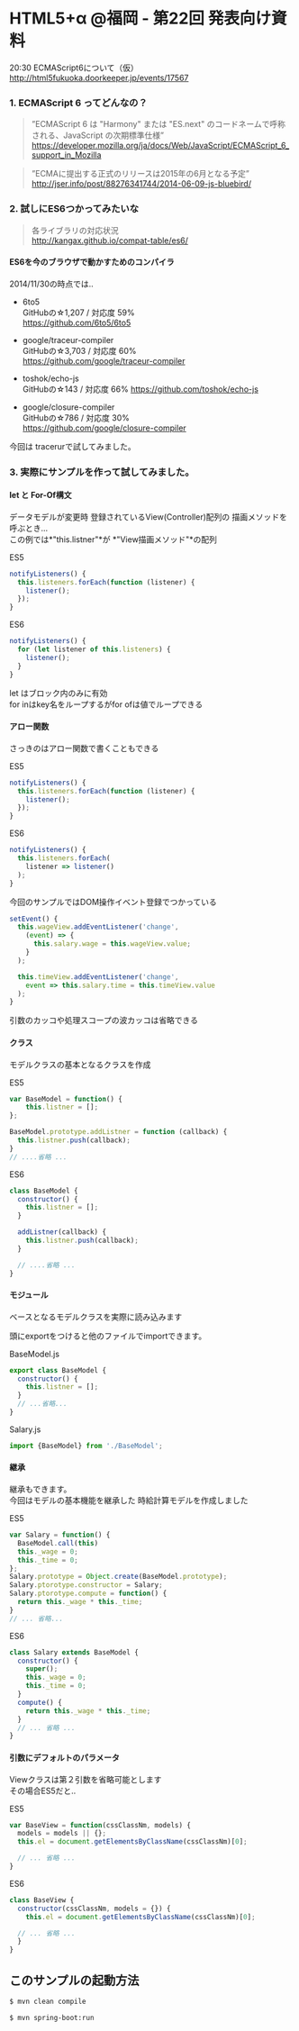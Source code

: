 HTML5+α @福岡 - 第22回 発表向け資料
================================

20:30 ECMAScript6について（仮）  
http://html5fukuoka.doorkeeper.jp/events/17567  

### 1. ECMAScript 6 ってどんなの？

> ”ECMAScript 6 は "Harmony" または "ES.next" のコードネームで呼称される、JavaScript の次期標準仕様”
https://developer.mozilla.org/ja/docs/Web/JavaScript/ECMAScript_6_support_in_Mozilla

> ”ECMAに提出する正式のリリースは2015年の6月となる予定”
http://jser.info/post/88276341744/2014-06-09-js-bluebird/

### 2. 試しにES6つかってみたいな

>各ライブラリの対応状況  
http://kangax.github.io/compat-table/es6/

#### ES6を今のブラウザで動かすためのコンパイラ
2014/11/30の時点では..
- 6to5  
  GitHubの☆1,207 / 対応度 59%  
  https://github.com/6to5/6to5  

- google/traceur-compiler  
  GitHubの☆3,703 / 対応度 60%  
  https://github.com/google/traceur-compiler  

- toshok/echo-js  
  GitHubの☆143 / 対応度 66%
  https://github.com/toshok/echo-js  

- google/closure-compiler  
  GitHubの☆786 / 対応度 30%  
  https://github.com/google/closure-compiler

今回は tracerurで試してみました。

### 3. 実際にサンプルを作って試してみました。

#### let と For-Of構文

データモデルが変更時
登録されているView(Controller)配列の
描画メソッドを呼ぶとき...  
この例では*"this.listner"*が
*"View描画メソッド"*の配列

ES5
```JavaScript
notifyListeners() {
  this.listeners.forEach(function (listener) {
    listener();
  });
}
```

ES6
```JavaScript
notifyListeners() {
  for (let listener of this.listeners) {
    listener();
  }
}
```

let はブロック内のみに有効  
for inはkey名をループするがfor ofは値でループできる

#### アロー関数

さっきのはアロー関数で書くこともできる

ES5
```JavaScript
notifyListeners() {
  this.listeners.forEach(function (listener) {
    listener();
  });
}
```

ES6
```JavaScript
notifyListeners() {
  this.listeners.forEach(
    listener => listener()
  );
}
```

今回のサンプルではDOM操作イベント登録でつかっている

```JavaScript
setEvent() {
  this.wageView.addEventListener('change',
    (event) => {
      this.salary.wage = this.wageView.value;
    }
  );

  this.timeView.addEventListener('change',
    event => this.salary.time = this.timeView.value
  );
}
```

引数のカッコや処理スコープの波カッコは省略できる


#### クラス

モデルクラスの基本となるクラスを作成  

ES5
```JavaScript
var BaseModel = function() {
    this.listner = [];
};

BaseModel.prototype.addListner = function (callback) {
  this.listner.push(callback);
}
// ....省略 ...
```

ES6
```JavaScript
class BaseModel {
  constructor() {
    this.listner = [];
  }

  addListner(callback) {
    this.listner.push(callback);
  }

  // ....省略 ...
}
```

#### モジュール

ベースとなるモデルクラスを実際に読み込みます

頭にexportをつけると他のファイルでimportできます。

BaseModel.js
```JavaScript
export class BaseModel {
  constructor() {
    this.listner = [];
  }
  // ...省略...
}
```

Salary.js
```JavaScript
import {BaseModel} from './BaseModel';
```

#### 継承

継承もできます。  
今回はモデルの基本機能を継承した
時給計算モデルを作成しました

ES5
```JavaScript
var Salary = function() {
  BaseModel.call(this)
  this._wage = 0;
  this._time = 0;
};
Salary.prototype = Object.create(BaseModel.prototype);
Salary.ptorotype.constructor = Salary;
Salary.ptorotype.compute = function() {
  return this._wage * this._time;
}
// ... 省略...
```

ES6
```JavaScript
class Salary extends BaseModel {
  constructor() {
    super();
    this._wage = 0;
    this._time = 0;
  }
  compute() {
    return this._wage * this._time;
  }
  // ... 省略 ...
}
```

#### 引数にデフォルトのパラメータ  

Viewクラスは第２引数を省略可能とします  
その場合ES5だと..

ES5
```JavaScript
var BaseView = function(cssClassNm, models) {
  models = models || {};
  this.el = document.getElementsByClassName(cssClassNm)[0];

  // ... 省略 ...
}
```

ES6
```JavaScript
class BaseView {
  constructor(cssClassNm, models = {}) {
    this.el = document.getElementsByClassName(cssClassNm)[0];

  // ... 省略 ...
  }
}
```

このサンプルの起動方法
-------------------
```bash
$ mvn clean compile

$ mvn spring-boot:run
```
